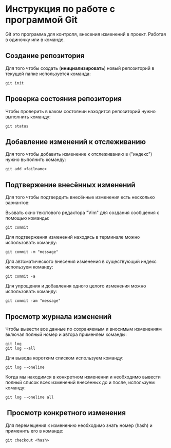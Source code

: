 # Инструкция по работе с программой Git

Git это программа для контроля, внесения изменений в проект. Работая в одиночку или в команде.

## Создание репозитория

 Для того чтобы создать (**инициализировать**) новый репозиторий в текущей папке используется команда:

    git init

## Проверка состояния репозитория

Чтобы проверить в каком состоянии находится репозиторий нужно выполнить команду: 

    git status

## Добавление изменений к отслеживанию

Для того чтобы добавить изменение к отслеживанию в ("индекс") нужно выполнить команду: 

    git add <failname>

## Подтвержение внесённых изменений

Для того чтобы подтвердить внесённые изменения есть несколько вариантов:

Вызвать окно текстового редактора "Vim" для создания сообщения с помощью команды:

    git commit

Для подтвержения изменений находясь в терминале можно использовать команду:

    git commit -m "message"

Для автоматического внесения изменения в существующий индекс используем команду: 

    git commit -a

Для упрощения и добавления одного целого изменения можно использовать команду: 

    git commit -am "message"
    
## Просмотр журнала изменений

Чтобы вывести все данные по сохраняемым и вносимым изменениям включая полный номер и автора применяем команды: 

    git log
    git log --all

Для вывода коротким списком используем команду: 

    git log --oneline

Когда мы находимся в конкретном изменении и необходимо вывести полный список всех изменений внесённых до и после, используем команду: 

    git log --oneline all

##  Просмотр конкретного изменения

Для перемещения к изменению необходимо знать номер (hash) и применить его в команде: 

    git checkout <hash>